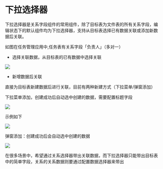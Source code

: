# 下拉选择器

下拉选择器是关系字段组件的常用组件，除了目标表为文件表的所有关系字段，编辑状态下的默认组件均为下拉选择器，支持从目标表选择已有数据关联或添加新数据后关联。

如图在任务管理应用中,任务表有关系字段「负责人」（多对一）

- 选择关联数据，从目标表的已有数据中选择关联

![](https://static-docs.nocobase.com/3b6cca8f0ffefbae76cab9260e3cf991.png)

- 新增数据后关联

直接为目标表新建数据后进行关联，目前有两种新建方式（下拉菜单/弹窗添加）

下拉菜单添加，创建成功后自动选中创建的数据，需要配置标题字段

![](https://static-docs.nocobase.com/67de33d271534826d756593d03d30d7b.png)

示例如下

![](https://static-docs.nocobase.com/697202774f114f60888ed56ba97ae04a.gif)

弹窗添加：创建成功后会自动选中创建的数据

![](https://static-docs.nocobase.com/af5c283ae21e794bf310e9851fef6211.gif)

在很多场景中，希望通过关系选择器带出关联数据，而下拉选择器只能带出目标表中的简单字段，关系的关系数据则要通过配置数据选择器来带出
